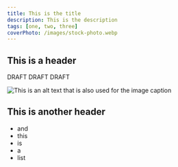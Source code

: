 ```yaml
---
title: This is the title
description: This is the description
tags: [one, two, three]
coverPhoto: /images/stock-photo.webp
---
```


## This is a header

DRAFT DRAFT DRAFT

![This is an alt text that is also used for the image caption](/images/avatar.jpg)

## This is another header

- and
- this
- is
- a
- list
